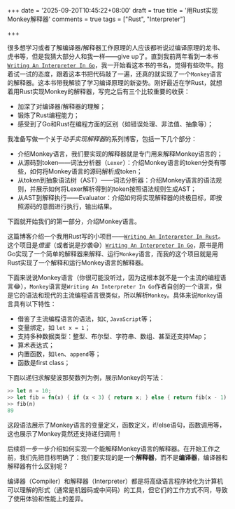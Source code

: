 +++
date = '2025-09-20T10:45:22+08:00'
draft = true
title = '用Rust实现Monkey解释器'
comments = true
tags = ["Rust", "Interpreter"]

+++

很多想学习或者了解编译器/解释器工作原理的人应该都听说过编译原理的龙书、虎书等，但是我猜大部分人和我一样——give up了。直到我前两年看到一本书[`Writing An Interpreter In Go`](https://interpreterbook.com/)，我一开始看这本书的书名，觉得有些吹牛。抱着试一试的态度，跟着这本书把代码敲了一遍，还真的就实现了一个`Monkey`语言的解释器。这本书带我解锁了学习编译原理的新姿势。刚好最近在学Rust，就想着用Rust实现Monkey的解释器，写完之后有三个比较重要的收获：

* 加深了对编译器/解释器的理解；
* 锻炼了Rust编程能力；
* 感受到了Go和Rust在编程方面的区别（如错误处理、非法值、抽象等）；

我准备写做一个关于*动手实现解释器*的系列博客，包括一下几个部分：

* 介绍Monkey语言，我们要实现的解释器就是专门用来解释Monkey语言的；
* 从源码到token——词法分析器（`Lexer`）：介绍Monkey语言的token分类有哪些，如何将Monkey语言的源码解析成token；
* 从token到抽象语法树（AST）——词法分析器：介绍Monkey语言的语法规则，并展示如何将Lexer解析得到的token按照语法规则生成AST；
* 从AST到解释执行——Evaluator：介绍如何将实现解释器的终极目标，即按照源码的意图进行执行，输出结果。



下面就开始我们的第一部分，介绍Monkey语言。





这篇博客介绍一个我用Rust写的小项目——[`Writing An Interpreter In Rust`](https://github.com/rand0m42195/monkey-rs)。这个项目是*借鉴*（或者说是抄袭😅）[`Writing An Interpreter In Go`](https://interpreterbook.com/)，原书是用Go实现了一个简单的解释器来解释、运行`Monkey`语言，而我的这个项目就是用Rust实现了一个解释和运行Monkey语言的解释器。

下面来说说Monkey语言（你很可能没听过，因为这根本就不是一个主流的编程语言😂），`Monkey`语言是`Writing An Interpreter In Go`作者自创的一个语言，但是它的语法和现代的主流编程语言很类似，所以解析`Monkey`。具体来说`Monkey`语言具有以下特性：

* 借鉴了主流编程语言的语法，如`C`, `JavaScript`等；
* 变量绑定，如 `let x = 1`；
* 支持多种数据类型：整型、布尔型、字符串、数组、甚至还支持Map；
* 算术表达式；
* 内置函数，如`len`、`append`等；
* 函数是first class；

下面以递归求解斐波那契数列为例，展示Monkey的写法：
```rust
>> let n = 10;
>> let fib = fn(x) { if (x < 3) { return x; } else { return fib(x - 1) + fib(x - 2); } }
>> fib(n)
89
```

这段语法展示了Monkey语言的变量定义，函数定义，if/else语句，函数调用等，这也展示了Monkey竟然还支持递归调用！

后续将一步一步介绍如何实现一个能解释Monkey语言的解释器。在开始工作之前，我们先把目标明确了：我们要实现的是一个**解释器**，而不是**编译器**，编译器和解释器有什么区别呢？

编译器（Compiler）和解释器（Interpreter）都是将高级语言程序转化为计算机可以理解的形式（通常是机器码或中间码）的工具，但它们的工作方式不同，导致了使用体验和性能上的差异。

